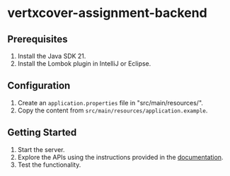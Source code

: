 # vertxcover-assignment-backend

## Prerequisites
1. Install the Java SDK 21.
2. Install the Lombok plugin in IntelliJ or Eclipse.

## Configuration
1. Create an `application.properties` file in "src/main/resources/".
2. Copy the content from `src/main/resources/application.example`.

## Getting Started
1. Start the server.
2. Explore the APIs using the instructions provided in the [documentation](https://docs.google.com/document/d/1fXIfuGzfR14TFzFWe4_fY84DBASCsCXJqas85YjMp7o/edit?usp=sharing](https://docs.google.com/document/d/1rdDro8mFfisEMtVtYW5VFgfPxWD4u2NhPlgawuonxuc/edit?usp=sharing)https://docs.google.com/document/d/1rdDro8mFfisEMtVtYW5VFgfPxWD4u2NhPlgawuonxuc/edit?usp=sharing).
3. Test the functionality.
